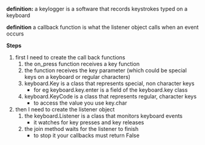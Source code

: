 **definition:** a keylogger is a software that records keystrokes typed on a keyboard

**definition** a callback function is what the listener object calls when an event occurs

**Steps**
1. first I need to create the call back functions
    1. the on_press function receives a key function
    2. the function receives the key parameter (which could be special keys on a keyboard or regular characters)
    3. keyboard.Key is a class that represents special, non character keys
        - for eg keyboard.key.enter is a field of the keyboard.key class
    4. keyboard.KeyCode is a class that represents regular, character keys
        - to access the value you use key.char
2. then I need to create the listener object
    1. the keyboard.Listener is a class that monitors keyboard events 
        - it watches for key presses and key releases
    2. the join method waits for the listener to finish 
        - to stop it your callbacks must return False  